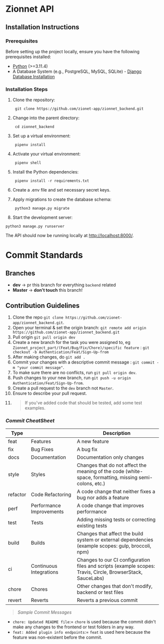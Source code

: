 # Zionnet API

## Installation Instructions

### Prerequisites

Before setting up the project locally, ensure you have the following prerequisites installed:

- [Python](https://www.python.org/downloads/) (>=3.11.4)
- A Database System (e.g., PostgreSQL, MySQL, SQLite) - [Django Database Installation](https://www.djangoproject.com/download/#database-installation)

### Installation Steps

1. Clone the repository:

        git clone https://github.com/zionet-app/zionnet_backend.git


2. Change into the parent directory:

        cd zionnet_backend


3. Set up a virtual environment:

        pipenv install


4. Activate your virtual environment:

        pipenv shell


5. Install the Python dependencies:

        pipenv install -r requirements.txt


6. Create a .env file and set necessary secret keys.


7. Apply migrations to create the database schema:

        python3 manage.py migrate


8. Start the development server: 
 ```
 python3 manage.py runserver
 ```

The API should now be running locally at [http://localhost:8000/](http://localhost:8000/).


# Commit Standards

## Branches

- **dev** -> pr this branch for everything `backend` related
- **Master** -> **don't touch** this branch!

## Contribution Guidelines

1. Clone the repo `git clone https://github.com/zionet-app/zionnet_backend.git`.
2. Open your terminal & set the origin branch: `git remote add origin https://github.com/zionet-app/zionnet_backend.git`
3. Pull origin `git pull origin dev`
4. Create a new branch for the task you were assigned to, eg `Zionnet_project_part/(Feat/Bug/Fix/Chore)/specific feature` : `git checkout -b Authentication/Feat/Sign-Up-from`
5. After making changes, do `git add .`
6. Commit your changes with a descriptive commit message : `git commit -m "your commit message"`.
7. To make sure there are no conflicts, run `git pull origin dev`.
8. Push changes to your new branch, run `git push -u origin Authentication/Feat/Sign-Up-from`.
9. Create a pull request to the `dev` branch not `Master`.
10. Ensure to describe your pull request.
11. > If you've added code that should be tested, add some test examples.

### _Commit CheatSheet_

| Type     |                          | Description                                                                                                 |
| -------- | ------------------------ | ----------------------------------------------------------------------------------------------------------- |
| feat     | Features                 | A new feature                                                                                               |
| fix      | Bug Fixes                | A bug fix                                                                                                   |
| docs     | Documentation            | Documentation only changes                                                                                  |
| style    | Styles                   | Changes that do not affect the meaning of the code (white-space, formatting, missing semi-colons, etc.)      |
| refactor | Code Refactoring         | A code change that neither fixes a bug nor adds a feature                                                   |
| perf     | Performance Improvements | A code change that improves performance                                                                     |
| test     | Tests                    | Adding missing tests or correcting existing tests                                                           |
| build    | Builds                   | Changes that affect the build system or external dependencies (example scopes: gulp, broccoli, npm)         |
| ci       | Continuous Integrations  | Changes to our CI configuration files and scripts (example scopes: Travis, Circle, BrowserStack, SauceLabs) |
| chore    | Chores                   | Other changes that don't modify, backend or test files                                                    |
| revert   | Reverts                  | Reverts a previous commit                                                                                   |

> _Sample Commit Messages_

- `chore: Updated README file`:= `chore` is used because the commit didn't make any changes to the frontend or test folders in any way.
- `feat: Added plugin info endpoints`:= `feat` is used here because the feature was non-existent before the commit.
